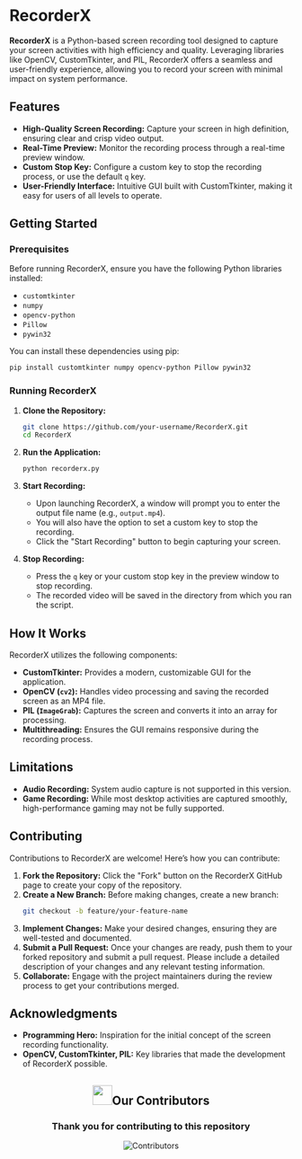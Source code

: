 # RecorderX

**RecorderX** is a Python-based screen recording tool designed to capture your screen activities with high efficiency and quality. Leveraging libraries like OpenCV, CustomTkinter, and PIL, RecorderX offers a seamless and user-friendly experience, allowing you to record your screen with minimal impact on system performance.

## Features
- **High-Quality Screen Recording:** Capture your screen in high definition, ensuring clear and crisp video output.
- **Real-Time Preview:** Monitor the recording process through a real-time preview window.
- **Custom Stop Key:** Configure a custom key to stop the recording process, or use the default `q` key.
- **User-Friendly Interface:** Intuitive GUI built with CustomTkinter, making it easy for users of all levels to operate.

## Getting Started

### Prerequisites
Before running RecorderX, ensure you have the following Python libraries installed:
- `customtkinter`
- `numpy`
- `opencv-python`
- `Pillow`
- `pywin32`

You can install these dependencies using pip:
```bash
pip install customtkinter numpy opencv-python Pillow pywin32
```

### Running RecorderX
1. **Clone the Repository:**
   ```bash
   git clone https://github.com/your-username/RecorderX.git
   cd RecorderX
   ```

2. **Run the Application:**
   ```bash
   python recorderx.py
   ```

3. **Start Recording:**
   - Upon launching RecorderX, a window will prompt you to enter the output file name (e.g., `output.mp4`).
   - You will also have the option to set a custom key to stop the recording.
   - Click the "Start Recording" button to begin capturing your screen.

4. **Stop Recording:**
   - Press the `q` key or your custom stop key in the preview window to stop recording.
   - The recorded video will be saved in the directory from which you ran the script.

## How It Works
RecorderX utilizes the following components:
- **CustomTkinter:** Provides a modern, customizable GUI for the application.
- **OpenCV (`cv2`):** Handles video processing and saving the recorded screen as an MP4 file.
- **PIL (`ImageGrab`):** Captures the screen and converts it into an array for processing.
- **Multithreading:** Ensures the GUI remains responsive during the recording process.

## Limitations
- **Audio Recording:** System audio capture is not supported in this version.
- **Game Recording:** While most desktop activities are captured smoothly, high-performance gaming may not be fully supported.

## Contributing
Contributions to RecorderX are welcome! Here’s how you can contribute:

1. **Fork the Repository:** Click the "Fork" button on the RecorderX GitHub page to create your copy of the repository.
2. **Create a New Branch:** Before making changes, create a new branch:
   ```bash
   git checkout -b feature/your-feature-name
   ```
3. **Implement Changes:** Make your desired changes, ensuring they are well-tested and documented.
4. **Submit a Pull Request:** Once your changes are ready, push them to your forked repository and submit a pull request. Please include a detailed description of your changes and any relevant testing information.
5. **Collaborate:** Engage with the project maintainers during the review process to get your contributions merged.


## Acknowledgments
- **Programming Hero:** Inspiration for the initial concept of the screen recording functionality.
- **OpenCV, CustomTkinter, PIL:** Key libraries that made the development of RecorderX possible.

<div>
  <h2 align = "center"><img src="https://raw.githubusercontent.com/Tarikul-Islam-Anik/Animated-Fluent-Emojis/master/Emojis/Smilies/Red%20Heart.png" width="35" height="35">Our Contributors</h2>
  <div align = "center">
 <h3>Thank you for contributing to this repository</h3>

![Contributors](https://contrib.rocks/image?repo=jindalpriyanshu101/RecorderX)